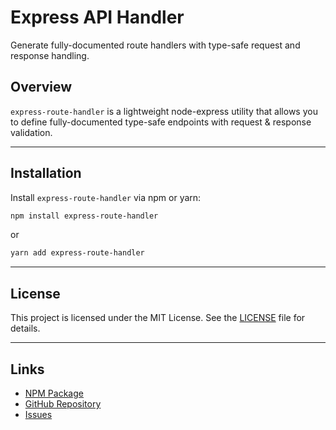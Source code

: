 # **Express API Handler**  
Generate fully-documented route handlers with type-safe request and response handling.

<!-- [![npm version](https://img.shields.io/npm/v/merl.svg)](https://www.npmjs.com/package/express-route-handler)  
[![Downloads](https://img.shields.io/npm/dt/express-route-handler.svg)](https://www.npmjs.com/package/express-route-handler)   -->

## **Overview**  
`express-route-handler` is a lightweight node-express utility that allows you to define fully-documented type-safe endpoints with request & response validation.

---
<!-- 
## **Features**  
- 🛠 **Type-Safe URL Generation**: Compile-time safety for dynamic and query parameters.  
- 🚀 **Simple API**: Easy-to-use chaining for building nested routes.  
- ⚡ **Lightweight and Fast**: Minimal overhead for modern web applications.  
- 🔒 **Error Prevention**: Guards against invalid routes or missing parameters.  

--- -->

## **Installation**

Install `express-route-handler` via npm or yarn:

```bash
npm install express-route-handler
```

or

```bash
yarn add express-route-handler
```

---

<!-- ## **Usage**  

### **Step 1: Define Your URL Patterns**

```typescript
import merl from 'merl';

// Declare all your routes
const urls = [
  'products/:productId/reviews/:reviewId',
  'categories/:categoryId/items',
  '/about',
  '/search',
] as const;

// Compile URL patterns
const pathBuilder = merl.compile(urls);
```

### **Step 2: Generate Dynamic URLs**

```typescript
// Example: Product Review URL
const productReviewUrl = pathBuilder.products
  .using('42') // Replace :productId with '42'
  .reviews.using('7') // Replace :reviewId with '7'
  .url();

console.log(productReviewUrl); // Output: /products/42/reviews/7
```

### **Step 3: Add Query Parameters**

```typescript
const categoryItemsUrl = pathBuilder.categories
  .using('electronics') // Replace :categoryId with 'electronics'
  .items.url({ sort: 'asc', page: 2 });

console.log(categoryItemsUrl); // Output: /categories/electronics/items?sort=asc&page=2
```

### **Step 4: Access Static URLs**

```typescript
const aboutUrl = pathBuilder.about.url();
console.log(aboutUrl); // Output: /about

const searchUrl = pathBuilder.search.url({ q: 'laptops' });
console.log(searchUrl); // Output: /search?q=laptops
```

---

## **Advanced Usage**  

### **Nested Routes**
Chain `.using()` calls to handle deeply nested routes.

```typescript
const nestedUrl = pathBuilder.products
  .using('99')
  .reviews.using('12')
  .url({ highlight: true });

console.log(nestedUrl); // Output: /products/99/reviews/12?highlight=true
```

### **Error Handling**
`merl` prevents incorrect usage at compile-time in TypeScript.

```typescript
// TypeScript error: Missing :productId
// const invalidUrl = pathBuilder.products.url();

// Correct usage:
const validUrl = pathBuilder.products.using('10').reviews.using('5').url();
console.log(validUrl); // Output: /products/10/reviews/5
```

---

## **API Reference**  

### **`m.compile(routes: readonly string[])`**  
Compiles a list of URL patterns into a type-safe `pathBuilder` object.

- **`routes`**: An array of URL strings (e.g., `'path/:dynamicSegment'`).

### **Dynamic Segments**
Use `.using(value)` to replace dynamic segments (e.g., `:productId`).

### **Query Parameters**
Add query parameters with `.url(query)`:
- **`query`**: An object where keys are parameter names and values are strings or numbers.

---

## **Why Merl?**

- 🚦 **Eliminates Runtime Errors**: Type-checking ensures your URLs are always valid.  
- 📚 **Readable Code**: Focus on route logic instead of manual string concatenation.  
- 🧹 **Maintainability**: Centralize your route definitions in a single place.  

--- -->

## **License**  

This project is licensed under the MIT License. See the [LICENSE](LICENSE) file for details.

---

## **Links**  

- [NPM Package](https://www.npmjs.com/package/express-route-handler)  
- [GitHub Repository](https://github.com/GeniusChinez/express-route-handler)  
- [Issues](https://github.com/GeniusChinez/express-route-handler/issues)